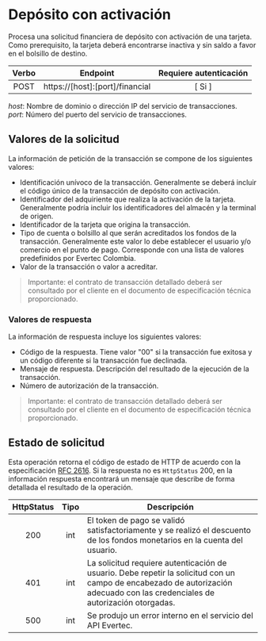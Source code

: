 # Depósito con activación

Procesa una solicitud financiera de depósito con activación de una tarjeta. Como prerequisito, la tarjeta deberá encontrarse inactiva y sin saldo a favor en el bolsillo de destino.

| Verbo | Endpoint                                      | Requiere autenticación |
| :---: | --------------------------------------------- | :--------------------: |
| POST  | https://[host]:[port]/financial |          [ Si ]           |

*host*: Nombre de dominio o dirección IP del servicio de transacciones.  
*port*: Número del puerto del servicio de transacciones.

## Valores de la solicitud

La información de petición de la transacción se compone de los siguientes valores:  
- Identificación unívoco de la transacción. Generalmente se deberá incluir el código único de la transacción de depósito con activación.
- Identificador del adquiriente que realiza la activación de la tarjeta. Generalmente podría incluir los identificadores del almacén y la terminal de origen.
- Identificador de la tarjeta que origina la transacción.
- Tipo de cuenta o bolsillo al que serán acreditados los fondos de la transacción. Generalmente este valor lo debe establecer el usuario y/o comercio en el punto de pago. Corresponde con una lista de valores predefinidos por Evertec Colombia.
- Valor de la transacción o valor a acreditar.

>Importante: el contrato de transacción detallado deberá ser consultado por el cliente en el documento de especificación técnica proporcionado.

### Valores de respuesta

La información de respuesta incluye los siguientes valores:  
- Código de la respuesta. Tiene valor "00" si la transacción fue exitosa y un código diferente si la transacción fue declinada. 
- Mensaje de respuesta. Descripción del resultado de la ejecución de la transacción.
- Número de autorización de la transacción.

>Importante: el contrato de transacción detallado deberá ser consultado por el cliente en el documento de especificación técnica proporcionado.

## Estado de solicitud

Esta operación retorna el código de estado de HTTP de acuerdo con la especificación [RFC 2616](https://www.w3.org/Protocols/rfc2616/rfc2616-sec10.html). Si la respuesta no es `HttpStatus` 200, en la información respuesta encontrará un mensaje que describe de forma detallada el resultado de la operación.

HttpStatus | Tipo | Descripción
:---: | :--------: | ------------
200 | int | El token de pago se validó satisfactoriamente y se realizó el descuento de los fondos monetarios en la cuenta del usuario. 
401 | int | La solicitud requiere autenticación de usuario. Debe repetir la solicitud con un campo de encabezado de autorización adecuado con las credenciales de autorización otorgadas.
500 | int | Se produjo un error interno en el servicio del API Evertec. 

